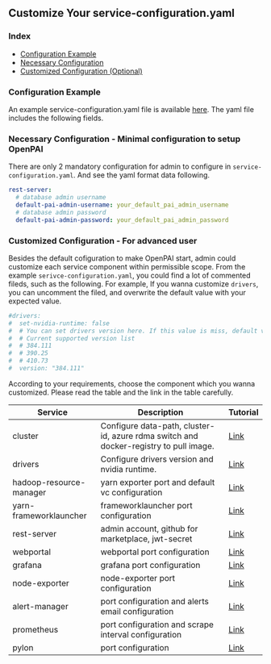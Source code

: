 <!--
  Copyright (c) Microsoft Corporation
  All rights reserved.

  MIT License

  Permission is hereby granted, free of charge, to any person obtaining a copy of this software and associated
  documentation files (the "Software"), to deal in the Software without restriction, including without limitation
  the rights to use, copy, modify, merge, publish, distribute, sublicense, and/or sell copies of the Software, and
  to permit persons to whom the Software is furnished to do so, subject to the following conditions:
  The above copyright notice and this permission notice shall be included in all copies or substantial portions of the Software.

  THE SOFTWARE IS PROVIDED *AS IS*, WITHOUT WARRANTY OF ANY KIND, EXPRESS OR IMPLIED, INCLUDING
  BUT NOT LIMITED TO THE WARRANTIES OF MERCHANTABILITY, FITNESS FOR A PARTICULAR PURPOSE AND
  NONINFRINGEMENT. IN NO EVENT SHALL THE AUTHORS OR COPYRIGHT HOLDERS BE LIABLE FOR ANY CLAIM,
  DAMAGES OR OTHER LIABILITY, WHETHER IN AN ACTION OF CONTRACT, TORT OR OTHERWISE, ARISING FROM,
  OUT OF OR IN CONNECTION WITH THE SOFTWARE OR THE USE OR OTHER DEALINGS IN THE SOFTWARE.
-->

## Customize Your service-configuration.yaml

### Index

- [Configuration Example](#example)
- [Necessary Configuration](#necessary)
- [Customized Configuration (Optional)](#optional)

### Configuration Example <a name="example"></a>

An example service-configuration.yaml file is available [here](../../../../examples/cluster-configuration/services-configuration.yaml). The yaml file includes the following fields.

### Necessary Configuration - Minimal configuration to setup OpenPAI <a name="necessary"></a>

There are only 2 mandatory configuration for admin to configure in ```service-configuration.yaml```. And see the yaml format data following.

```YAML
rest-server:
  # database admin username
  default-pai-admin-username: your_default_pai_admin_username
  # database admin password
  default-pai-admin-password: your_default_pai_admin_password
```

### Customized Configuration - For advanced user <a name="optional"></a>

Besides the default cofiguration to make OpenPAI start, admin could customize each service component within permissible scope. From the example ```serivce-configuration.yaml```, you could find a lot of commented fileds, such as the following. For example, If you wanna customize ```drivers```, you can uncomment the filed, and overwrite the default value with your expected value.

```YAML
#drivers:
#  set-nvidia-runtime: false
#  # You can set drivers version here. If this value is miss, default value will be 384.111
#  # Current supported version list
#  # 384.111
#  # 390.25
#  # 410.73
#  version: "384.111"
```

According to your requirements, choose the component which you wanna customized. Please read the table and the link in the table carefully.

| Service                                                      | Description                                                                           | Tutorial                                                                                |
| ------------------------------------------------------------ | ------------------------------------------------------------------------------------- | --------------------------------------------------------------------------------------- |
| cluster <a name="ref_cluster_config"></a>                    | Configure data-path, cluster-id, azure rdma switch and docker-registry to pull image. | [Link](../../../src/cluster/config/cluster.md)                                          |
| drivers <a name="ref_drivers"></a>                           | Configure drivers version and nvidia runtime.                                         | [Link](../../../src/drivers/config/drivers.md)                                          |
| hadoop-resource-manager <a name="configure_vc_capacity"></a> | yarn exporter port and default vc configuration                                       | [Link](../../../src/hadoop-resource-manager/config/hadoop-resource-manager.md)          |
| yarn-frameworklauncher                                       | frameworklauncher port configuration                                                  | [Link](../../../../src/yarn-frameworklauncher/config/yarn-frameworkerlauncher_zh_CN.md) |
| rest-server <a name="ref_rest_server"></a>                   | admin account, github for marketplace, jwt-secret                                     | [Link](../../../src/rest-server/config/rest-server.md)                                  |
| webportal                                                    | webportal port configuration                                                          | [Link](../../../src/webportal/config/webportal.md)                                      |
| grafana                                                      | grafana port configuration                                                            | [Link](../../../src/grafana/config/grafana.md)                                          |
| node-exporter                                                | node-exporter port configuration                                                      | [Link](../../../src/node-exporter/config/node-exporter.md)                              |
| alert-manager                                                | port configuration and alerts email configuration                                     | [Link](../../../src/alert-manager/config/alert-manager.md)                              |
| prometheus                                                   | port configuration and scrape interval configuration                                  | [Link](../../../../src/prometheus/config/prometheus_zh_CN.md)                           |
| pylon                                                        | port configuration                                                                    | [Link](../../../../src/pylon/config/pylon_zh_CN.md)                                     |